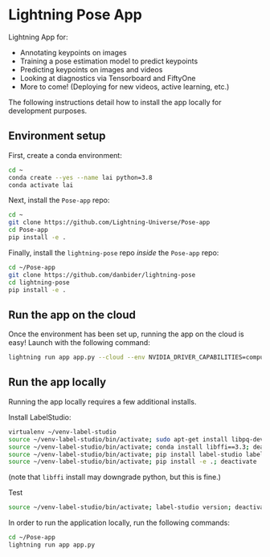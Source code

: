 # Lightning Pose App

Lightning App for:
* Annotating keypoints on images
* Training a pose estimation model to predict keypoints
* Predicting keypoints on images and videos
* Looking at diagnostics via Tensorboard and FiftyOne
* More to come! (Deploying for new videos, active learning, etc.)

The following instructions detail how to install the app locally for development purposes.

## Environment setup 

First, create a conda environment:
```bash
cd ~
conda create --yes --name lai python=3.8
conda activate lai
```

Next, install the `Pose-app` repo:
```bash
cd ~
git clone https://github.com/Lightning-Universe/Pose-app
cd Pose-app
pip install -e .
```

Finally, install the `lightning-pose` repo _inside_ the `Pose-app` repo:

```bash
cd ~/Pose-app
git clone https://github.com/danbider/lightning-pose
cd lightning-pose
pip install -e .
```

## Run the app on the cloud
Once the environment has been set up, running the app on the cloud is easy! Launch with the
following command:
```bash
lightning run app app.py --cloud --env NVIDIA_DRIVER_CAPABILITIES=compute,utility,video
```

## Run the app locally
Running the app locally requires a few additional installs.

Install LabelStudio:
```bash
virtualenv ~/venv-label-studio 
source ~/venv-label-studio/bin/activate; sudo apt-get install libpq-dev; deactivate
source ~/venv-label-studio/bin/activate; conda install libffi==3.3; deactivate
source ~/venv-label-studio/bin/activate; pip install label-studio label-studio-sdk; deactivate
source ~/venv-label-studio/bin/activate; pip install -e .; deactivate
```

(note that `libffi` install may downgrade python, but this is fine.)

Test
```bash
source ~/venv-label-studio/bin/activate; label-studio version; deactivate
```

In order to run the application locally, run the following commands:

```bash
cd ~/Pose-app
lightning run app app.py
```
